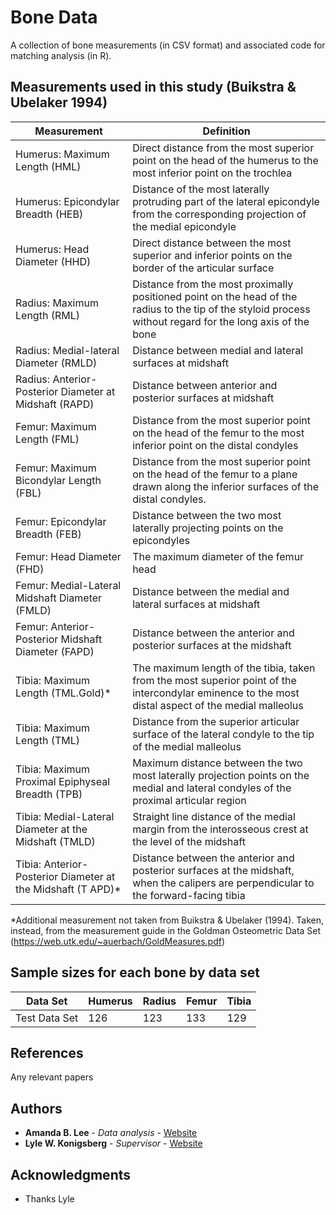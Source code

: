 # Bone Data

A collection of bone measurements (in CSV format) and associated code for matching analysis (in R).

## Measurements used in this study (Buikstra & Ubelaker 1994)


Measurement | Definition
--- | --- 
Humerus: Maximum Length (HML) | Direct distance from the most superior point on the head of the humerus to the most inferior point on the trochlea
Humerus: Epicondylar Breadth (HEB) | Distance of the most laterally protruding part of the lateral epicondyle from the corresponding projection of the medial epicondyle
Humerus: Head Diameter (HHD) | Direct distance between the most superior and inferior points on the border of the articular surface
Radius: Maximum Length (RML) | Distance from the most proximally positioned point on the head of the radius to the tip of the styloid process without regard for the long axis of the bone
Radius: Medial-lateral Diameter (RMLD) | Distance between medial and lateral surfaces at midshaft
Radius: Anterior- Posterior Diameter at Midshaft (RAPD) | Distance between anterior and posterior surfaces at midshaft
Femur: Maximum Length (FML) | Distance from the most superior point on the head of the femur to the most inferior point on the distal condyles
Femur: Maximum Bicondylar Length (FBL) | Distance from the most superior point on the head of the femur to a plane drawn along the inferior surfaces of the distal condyles.
Femur: Epicondylar Breadth (FEB) | Distance between the two most laterally projecting points on the epicondyles
Femur: Head Diameter (FHD) | The maximum diameter of the femur head
Femur: Medial-Lateral Midshaft Diameter (FMLD) | Distance between the medial and lateral surfaces at midshaft
Femur: Anterior-Posterior Midshaft Diameter (FAPD) | Distance between the anterior and posterior surfaces at the midshaft
Tibia: Maximum Length (TML.Gold)* | The maximum length of the tibia, taken from the most superior point of the intercondylar eminence to the most distal aspect of the medial malleolus
Tibia: Maximum Length (TML) | Distance from the superior articular surface of the lateral condyle to the tip of the medial malleolus
Tibia: Maximum Proximal Epiphyseal Breadth (TPB) | Maximum distance between the two most laterally projection points on the medial and lateral condyles of the proximal articular region
Tibia: Medial-Lateral Diameter at the Midshaft (TMLD) | Straight line distance of the medial margin from the interosseous crest at the level of the midshaft
Tibia: Anterior-Posterior Diameter at the Midshaft (T APD)* | Distance between the anterior and posterior surfaces at the midshaft, when the calipers are perpendicular to the forward-facing tibia

*Additional measurement not taken from Buikstra & Ubelaker (1994). Taken, instead, from the measurement guide in the Goldman Osteometric Data Set (https://web.utk.edu/~auerbach/GoldMeasures.pdf)


## Sample sizes for each bone by data set

Data Set | Humerus | Radius | Femur | Tibia
--- | --- | --- | --- |--- 
Test Data Set | 126 | 123 | 133 | 129



## References

Any relevant papers

## Authors

* **Amanda B. Lee** - *Data analysis* - [Website](https://anth.uic.edu/profiles/lee-amanda/)
* **Lyle W. Konigsberg**  - *Supervisor* - [Website](http://faculty.las.illinois.edu/lylek/)

## Acknowledgments

* Thanks Lyle
